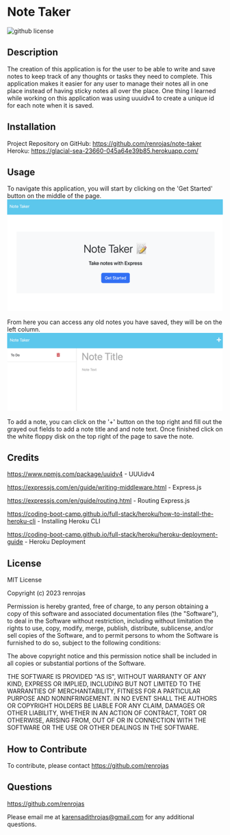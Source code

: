 # Note Taker

![github license](https://img.shields.io/badge/License-MIT-yellowgreen.svg)

## Description
The creation of this application is for the user to be able to write and save notes to keep track of any thoughts or tasks they need to complete. This application makes it easier for any user to manage their notes all in one place instead of having sticky notes all over the place. One thing I learned while working on this application was using uuuidv4 to create a unique id for each note when it is saved. 

## Installation
Project Repository on GitHub: https://github.com/renrojas/note-taker
Heroku: https://glacial-sea-23660-045a64e39b85.herokuapp.com/

## Usage

To navigate this application, you will start by clicking on the 'Get Started' button on the middle of the page.
![homepage](./public/assets/images/homepage-note-taker.png)

From here you can access any old notes you have saved, they will be on the left column.
![savednotes](./public/assets/images/saved-notes.png)

To add a note, you can click on the '+' button on the top right and fill out the grayed out fields to add a note title and and note text. Once finished click on the white floppy disk on the top right of the page to save the note. 


## Credits

https://www.npmjs.com/package/uuidv4 - UUUidv4

https://expressjs.com/en/guide/writing-middleware.html - Express.js

https://expressjs.com/en/guide/routing.html - Routing Express.js

https://coding-boot-camp.github.io/full-stack/heroku/how-to-install-the-heroku-cli - Installing Heroku CLI

https://coding-boot-camp.github.io/full-stack/heroku/heroku-deployment-guide - Heroku Deployment


## License
MIT License

Copyright (c) 2023 renrojas

Permission is hereby granted, free of charge, to any person obtaining a copy
of this software and associated documentation files (the "Software"), to deal
in the Software without restriction, including without limitation the rights
to use, copy, modify, merge, publish, distribute, sublicense, and/or sell
copies of the Software, and to permit persons to whom the Software is
furnished to do so, subject to the following conditions:

The above copyright notice and this permission notice shall be included in all
copies or substantial portions of the Software.

THE SOFTWARE IS PROVIDED "AS IS", WITHOUT WARRANTY OF ANY KIND, EXPRESS OR
IMPLIED, INCLUDING BUT NOT LIMITED TO THE WARRANTIES OF MERCHANTABILITY,
FITNESS FOR A PARTICULAR PURPOSE AND NONINFRINGEMENT. IN NO EVENT SHALL THE
AUTHORS OR COPYRIGHT HOLDERS BE LIABLE FOR ANY CLAIM, DAMAGES OR OTHER
LIABILITY, WHETHER IN AN ACTION OF CONTRACT, TORT OR OTHERWISE, ARISING FROM,
OUT OF OR IN CONNECTION WITH THE SOFTWARE OR THE USE OR OTHER DEALINGS IN THE
SOFTWARE.


## How to Contribute
To contribute, please contact https://github.com/renrojas

## Questions
https://github.com/renrojas

Please email me at <karensadithrojas@gmail.com> for any additional questions.